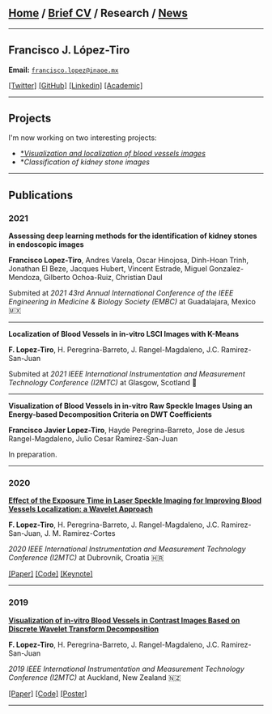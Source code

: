 
## [Home](/index) / [Brief CV](/brief_cv) / Research / [News](/news)
___




## Francisco J. López-Tiro 
**Email:** [`francisco.lopez@inaoe.mx`](mailto:francisco.lopez@inaoe.com?subject=%20Hello,%20Francisco)


[[Twitter]](https://twitter.com/Friscolt)
[[GitHub]](https://github.com/friscolt)
[[Linkedin]](https://www.linkedin.com/in/friscolt)
[[Academic]](https://scholar.google.es/citations?user=IlG06bYAAAAJ&hl=es)


---

## Projects


I'm now working on two interesting projects:

* [**Visualization and localization of *blood vessels images**](/pages/bloodvessels)
* **Classification of *kidney stone images**

---

## Publications

### 2021

**Assessing  deep  learning methods  for  the  identification of kidney  stones in endoscopic images**

**Francisco Lopez-Tiro**, Andres Varela, Oscar Hinojosa, Dinh-Hoan Trinh, Jonathan El Beze, Jacques Hubert, Vincent Estrade, Miguel Gonzalez-Mendoza,   Gilberto Ochoa-Ruiz, Christian Daul

Submited at *2021 43rd Annual International Conference of the IEEE Engineering in Medicine & Biology Society (EMBC)* at Guadalajara, Mexico 🇲🇽


---

**Localization of Blood Vessels in in-vitro LSCI Images with K-Means**

**F. Lopez-Tiro**, H. Peregrina-Barreto, J. Rangel-Magdaleno, J.C. Ramirez-San-Juan

Submited  at *2021 IEEE International Instrumentation and Measurement Technology Conference (I2MTC)* at Glasgow, Scotland 🏴󠁧󠁢󠁳󠁣󠁴󠁿 

---

**Visualization of Blood Vessels  in in-vitro Raw Speckle Images Using an Energy-based Decomposition Criteria on DWT Coefficients**

**Francisco Javier Lopez-Tiro**, Hayde Peregrina-Barreto, Jose de Jesus Rangel-Magdaleno, Julio Cesar Ramirez-San-Juan

In preparation.

---



### 2020

[**Effect of the Exposure Time in Laser Speckle Imaging for Improving Blood Vessels Localization: a Wavelet Approach**](https://ieeexplore.ieee.org/document/9129242/)

**F. Lopez-Tiro**, H. Peregrina-Barreto, J. Rangel-Magdaleno, J.C. Ramirez-San-Juan, J. M. Ramirez-Cortes

*2020 IEEE International Instrumentation and Measurement Technology Conference (I2MTC)* at Dubrovnik, Croatia  🇭🇷

[[Paper]](https://ieeexplore.ieee.org/document/9129242/)
[[Code]](https://github.com/friscolt/i2mtc-2020)
[[Keynote]](https://www.researchgate.net/publication/341626117_Effect_of_the_Exposure_Time_in_Laser_Speckle_Imaging_for_Improving_Blood_Vessels_Localization_a_Wavelet_Approach)


---



### 2019 

[**Visualization of in-vitro Blood Vessels in Contrast Images Based on Discrete Wavelet Transform Decomposition**](https://ieeexplore.ieee.org/document/8827144)

**F. Lopez-Tiro**, H. Peregrina-Barreto, J. Rangel-Magdaleno, J.C. Ramirez-San-Juan

*2019 IEEE International Instrumentation and Measurement Technology Conference (I2MTC)* at Auckland, New Zealand 🇳🇿

[[Paper]](https://ieeexplore.ieee.org/document/8827144)
[[Code]](https://github.com/friscolt/i2mtc-2019)
[[Poster]](https://www.researchgate.net/publication/333146308_Visualization_of_in-vitro_Blood_Vessels_in_Contrast_Images_Based_on_Discrete_Wavelet_Transform_Decomposition)

---



